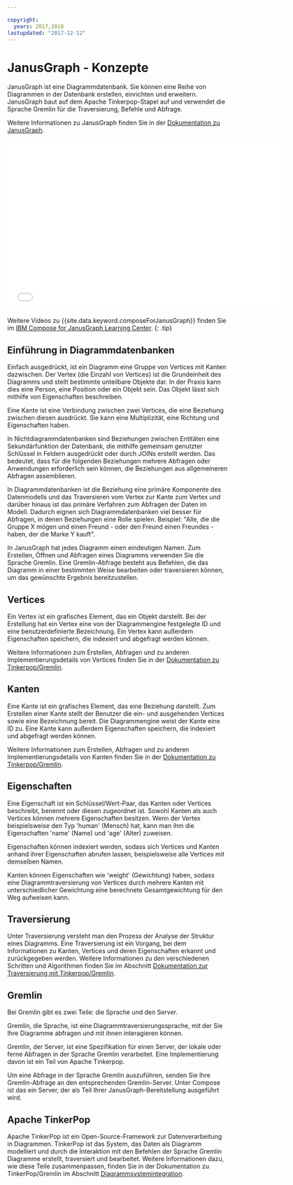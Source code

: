 ```yaml
---

copyright:
  years: 2017,2018
lastupdated: "2017-12-12"
---
```


# JanusGraph - Konzepte

JanusGraph ist eine Diagrammdatenbank. Sie können eine Reihe von Diagrammen in der Datenbank erstellen, einrichten und erweitern. JanusGraph baut auf dem Apache Tinkerpop-Stapel auf und verwendet die Sprache Gremlin für die Traversierung, Befehle und Abfrage.

Weitere Informationen zu JanusGraph finden Sie in der [Dokumentation zu JanusGraph](http://docs.janusgraph.org/latest/index.html).

<iframe class="embed-responsive-item" id="youtubeplayer" type="text/html" width="640" height="390" src="//www.youtube.com/embed/zTaoMWv6lnE?rel=0" frameborder="0" webkitallowfullscreen mozallowfullscreen allowfullscreen> </iframe>

Weitere Videos zu {{site.data.keyword.composeForJanusGraph}} finden Sie im [IBM Compose for JanusGraph Learning Center](http://ibm.biz/janusgraph-learning).
{: .tip}

## Einführung in Diagrammdatenbanken

Einfach ausgedrückt, ist ein Diagramm eine Gruppe von Vertices mit Kanten dazwischen. Der Vertex (die Einzahl von Vertices) ist die Grundeinheit des Diagramms und stellt bestimmte unteilbare Objekte dar. In der Praxis kann dies eine Person, eine Position oder ein Objekt sein.  Das Objekt lässt sich mithilfe von Eigenschaften beschreiben. 

Eine Kante ist eine Verbindung zwischen zwei Vertices, die eine Beziehung zwischen diesen ausdrückt. Sie kann eine Multiplizität, eine Richtung und Eigenschaften haben.

In Nichtdiagrammdatenbanken sind Beziehungen zwischen Entitäten eine Sekundärfunktion der Datenbank, die mithilfe gemeinsam genutzter Schlüssel in Feldern ausgedrückt oder durch JOINs erstellt werden. Das bedeutet, dass für die folgenden Beziehungen mehrere Abfragen oder Anwendungen erforderlich sein können, die Beziehungen aus allgemeineren Abfragen assemblieren.

In Diagrammdatenbanken ist die Beziehung eine primäre Komponente des Datenmodells und das Traversieren vom Vertex zur Kante zum Vertex und darüber hinaus ist das primäre Verfahren zum Abfragen der Daten im Modell. Dadurch eignen sich Diagrammdatenbanken viel besser für Abfragen, in denen Beziehungen eine Rolle spielen. Beispiel: "Alle, die die Gruppe X mögen und einen Freund - oder den Freund einen Freundes - haben, der die Marke Y kauft". 

In JanusGraph hat jedes Diagramm einen eindeutigen Namen. Zum Erstellen, Öffnen und Abfragen eines Diagramms verwenden Sie die Sprache Gremlin. Eine Gremlin-Abfrage besteht aus Befehlen, die das Diagramm in einer bestimmten Weise bearbeiten oder traversieren können, um das gewünschte Ergebnis bereitzustellen.

## Vertices

Ein Vertex ist ein grafisches Element, das ein Objekt darstellt. Bei der Erstellung hat ein Vertex eine von der Diagrammengine festgelegte ID und eine benutzerdefinierte Bezeichnung. Ein Vertex kann außerdem Eigenschaften speichern, die indexiert und abgefragt werden können.

Weitere Informationen zum Erstellen, Abfragen und zu anderen Implementierungsdetails von Vertices finden Sie in der [Dokumentation zu Tinkerpop/Gremlin](http://tinkerpop.apache.org/docs/3.2.3/reference/#_the_graph_structure).

## Kanten

Eine Kante ist ein grafisches Element, das eine Beziehung darstellt. Zum Erstellen einer Kante stellt der Benutzer die ein- und ausgehenden Vertices sowie eine Bezeichnung bereit. Die Diagrammengine weist der Kante eine ID zu. Eine Kante kann außerdem Eigenschaften speichern, die indexiert und abgefragt werden können.

Weitere Informationen zum Erstellen, Abfragen und zu anderen Implementierungsdetails von Kanten finden Sie in der [Dokumentation zu Tinkerpop/Gremlin](http://tinkerpop.apache.org/docs/3.2.3/reference/#_the_graph_structure).

## Eigenschaften

Eine Eigenschaft ist ein Schlüssel/Wert-Paar, das Kanten oder Vertices beschreibt, benennt oder diesen zugeordnet ist. Sowohl Kanten als auch Vertices können mehrere Eigenschaften besitzen. Wenn der Vertex beispielsweise den Typ 'human' (Mensch) hat, kann man ihm die Eigenschaften 'name' (Name) und 'age' (Alter) zuweisen.

Eigenschaften können indexiert werden, sodass sich Vertices und Kanten anhand ihrer Eigenschaften abrufen lassen, beispielsweise alle Vertices mit demselben Namen.

Kanten können Eigenschaften wie 'weight' (Gewichtung) haben, sodass eine Diagrammtraversierung von Vertices durch mehrere Kanten mit unterschiedlicher Gewichtung eine berechnete Gesamtgewichtung für den Weg aufweisen kann. 

## Traversierung

Unter Traversierung versteht man den Prozess der Analyse der Struktur eines Diagramms. Eine Traversierung ist ein Vorgang, bei dem Informationen zu Kanten, Vertices und deren Eigenschaften erkannt und zurückgegeben werden. Weitere Informationen zu den verschiedenen Schritten und Algorithmen finden Sie im Abschnitt [Dokumentation zur Traversierung mit Tinkerpop/Gremlin](http://tinkerpop.apache.org/docs/3.2.3/reference/#traversal).

## Gremlin

Bei Gremlin gibt es zwei Teile: die Sprache und den Server.

Gremlin, die Sprache, ist eine Diagrammtraversierungssprache, mit der Sie Ihre Diagramme abfragen und mit ihnen interagieren können.

Gremlin, der Server, ist eine Spezifikation für einen Server, der lokale oder ferne Abfragen in der Sprache Gremlin verarbeitet. Eine Implementierung davon ist ein Teil von Apache Tinkerpop.

Um eine Abfrage in der Sprache Gremlin auszuführen, senden Sie Ihre Gremlin-Abfrage an den entsprechenden Gremlin-Server. Unter Compose ist das ein Server, der als Teil Ihrer JanusGraph-Bereitstellung ausgeführt wird.

## Apache TinkerPop

Apache TinkerPop ist ein Open-Source-Framework zur Datenverarbeitung in Diagrammen. TinkerPop ist das System, das Daten als Diagramm modelliert und durch die Interaktion mit den Befehlen der Sprache Gremlin Diagramme erstellt, traversiert und bearbeitet. Weitere Informationen dazu, wie diese Teile zusammenpassen, finden Sie in der Dokumentation zu TinkerPop/Gremlin im Abschnitt [Diagrammsystemintegration](http://tinkerpop.apache.org/docs/3.2.3/reference/#_graph_system_integration).
